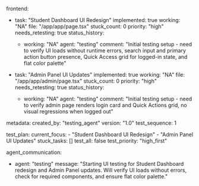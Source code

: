 frontend:
  - task: "Student Dashboard UI Redesign"
    implemented: true
    working: "NA"
    file: "/app/app/page.tsx"
    stuck_count: 0
    priority: "high"
    needs_retesting: true
    status_history:
      - working: "NA"
        agent: "testing"
        comment: "Initial testing setup - need to verify UI loads without runtime errors, search input and primary action button presence, Quick Access grid for logged-in state, and flat color palette"

  - task: "Admin Panel UI Updates"
    implemented: true
    working: "NA"
    file: "/app/app/admin/page.tsx"
    stuck_count: 0
    priority: "high"
    needs_retesting: true
    status_history:
      - working: "NA"
        agent: "testing"
        comment: "Initial testing setup - need to verify admin page renders login card and Quick Actions grid, no visual regressions when logged out"

metadata:
  created_by: "testing_agent"
  version: "1.0"
  test_sequence: 1

test_plan:
  current_focus:
    - "Student Dashboard UI Redesign"
    - "Admin Panel UI Updates"
  stuck_tasks: []
  test_all: false
  test_priority: "high_first"

agent_communication:
  - agent: "testing"
    message: "Starting UI testing for Student Dashboard redesign and Admin Panel updates. Will verify UI loads without errors, check for required components, and ensure flat color palette."